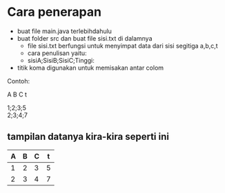 # Cara penerapan
* buat file main.java terlebihdahulu
* buat folder src dan buat file sisi.txt di dalamnya
  * file sisi.txt berfungsi untuk menyimpat data dari sisi segitiga a,b,c,t
  * cara penulisan yaitu:
  * sisiA;SisiB;SisiC;Tinggi:
* titik koma digunakan  untuk memisakan antar colom

Contoh:

A B C t

1;2;3;5<br>
2;3;4;7

## tampilan datanya kira-kira seperti ini
|A|B|C|t|
|-|-|-|-|
|1|2|3|5|
|2|3|4|7|
